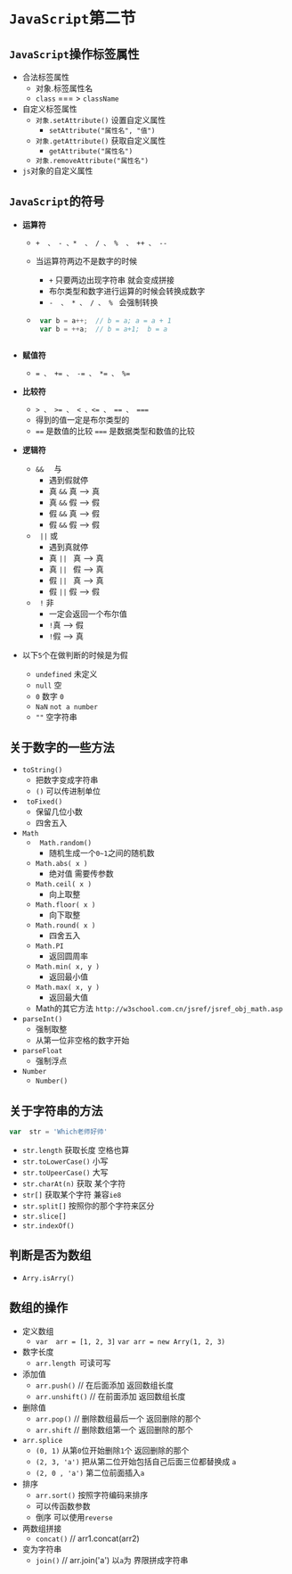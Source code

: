 # `JavaScript`第二节

## `JavaScript`操作标签属性

* 合法标签属性
  * 对象.标签属性名
  * `class` === > `className`
* 自定义标签属性
  * `对象.setAttribute()`  设置自定义属性
    * `setAttribute("属性名", "值")`  
  * `对象.getAttribute()` 获取自定义属性
    * `getAttribute("属性名")`
  * `对象.removeAttribute("属性名")`
* `js`对象的自定义属性

## `JavaScript`的符号

* **运算符** 

  * ` +  、 - 、*  、 / 、 %  、 ++ 、 --   `

  * 当运算符两边不是数字的时候
    * `+` 只要两边出现字符串 就会变成拼接
    * 布尔类型和数字进行运算的时候会转换成数字
    * `-  、 * 、 / 、 % ` 会强制转换

  * ```javascript
     var b = a++;  // b = a; a = a + 1
     var b = ++a;  // b = a+1;  b = a
     ```
    ```

    ```

* **赋值符**

  * `= 、 += 、 -= 、 *= 、 %=   `

* **比较符**

  * `> 、 >= 、 < 、<= 、 == 、 ===`
  * 得到的值一定是布尔类型的
  * `==` 是数值的比较  `===` 是数据类型和数值的比较

* **逻辑符**

  * `&&  `  与
    * 遇到假就停
    * 真 `&&` 真   -->  真
    * 真 `&&` 假   -->  假
    * 假 `&&` 真   -->  假
    * 假 `&&` 假   -->  假
  * ` ||`  或
    * 遇到真就停
    * 真 `|| ` 真   -->  真
    * 真 `|| ` 假  -->  真
    * 假 `|| ` 真   -->  真
    * 假 `||` 假   -->  假
  * ` !`  非
    * 一定会返回一个布尔值
    * `!`真   -->  假
    * `!`假   -->  真

* 以下`5`个在做判断的时候是为假

  * `undefined`  未定义
  * `null`  空
  * `0`  数字 `0`
  * `NaN`   `not a number`
  * `""`    空字符串


## 关于数字的一些方法

* `toString()`
  *  把数字变成字符串 
  *  `()` 可以传进制单位 
* ` toFixed()` 
  * 保留几位小数
  * 四舍五入
* `Math`
  * ` Math.random()`
    * 随机生成一个`0~1`之间的随机数
  * `Math.abs( x )`
    * 绝对值 需要传参数
  * `Math.ceil( x )`
    * 向上取整
  * `Math.floor( x )`
    * 向下取整
  * `Math.round( x )`
    * 四舍五入
  * `Math.PI`
    * 返回圆周率 
  * `Math.min( x, y )`
    * 返回最小值
  * `Math.max( x, y )`
    * 返回最大值
  * Math的其它方法 `http://w3school.com.cn/jsref/jsref_obj_math.asp`
* `parseInt()`
  * 强制取整
  * 从第一位非空格的数字开始  
* `parseFloat`
  * 强制浮点
* `Number`
  * `Number()`


## 关于字符串的方法

```javascript
var  str = 'Which老师好帅' 
```

* `str.length` 获取长度 空格也算
* `str.toLowerCase()`     小写
* `str.toUpeerCase()`     大写
* `str.charAt(n)`            获取 某个字符
* `str[]`   获取某个字符  兼容`ie8`
* `str.split[]` 按照你的那个字符来区分
* `str.slice[]`  
* `str.indexOf()`

## 判断是否为数组

* `Arry.isArry()`

## 数组的操作

* 定义数组
  *  `var  arr = [1, 2, 3]`  `var arr = new Arry(1, 2, 3)`
* 数字长度
  * `arr.length `可读可写
* 添加值
  * `arr.push()` //  在后面添加  返回数组长度
  * `arr.unshift()`  // 在前面添加  返回数组长度 
* 删除值
  * `arr.pop()`  // 删除数组最后一个 返回删除的那个
  * `arr.shift`   // 删除数组第一个  返回删除的那个
* `arr.splice` 
  * `(0, 1)` 从第`0`位开始删除`1`个   返回删除的那个
  * `(2, 3, 'a')`   把从第二位开始包括自己后面三位都替换成 `a`
  * `(2, 0 , 'a')` 第二位前面插入`a`
* 排序
  * `arr.sort()`  按照字符编码来排序
  * 可以传函数参数
  * 倒序  可以使用`reverse`
* 两数组拼接
  * `concat()`    //  arr1.concat(arr2)
* 变为字符串
  * `join()`  // arr.join('a')  以`a`为 界限拼成字符串